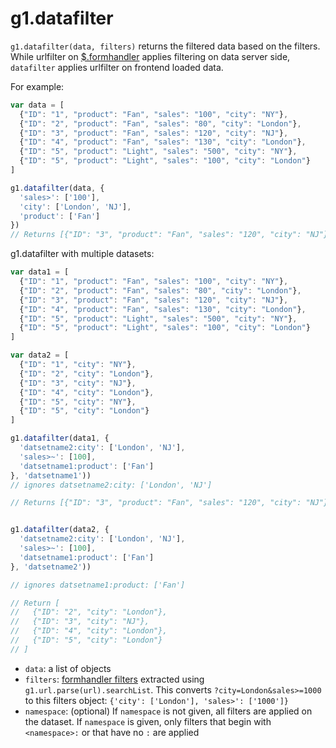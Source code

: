 # g1.datafilter

`g1.datafilter(data, filters)` returns the filtered data based on the filters. While urlfilter on [$.formhandler](#formhandler) applies filtering on data server side, `datafilter` applies urlfilter on frontend loaded data.

For example:

```js
var data = [
  {"ID": "1", "product": "Fan", "sales": "100", "city": "NY"},
  {"ID": "2", "product": "Fan", "sales": "80", "city": "London"},
  {"ID": "3", "product": "Fan", "sales": "120", "city": "NJ"},
  {"ID": "4", "product": "Fan", "sales": "130", "city": "London"},
  {"ID": "5", "product": "Light", "sales": "500", "city": "NY"},
  {"ID": "5", "product": "Light", "sales": "100", "city": "London"}
]

g1.datafilter(data, {
  'sales>': ['100'],
  'city': ['London', 'NJ'],
  'product': ['Fan']
})
// Returns [{"ID": "3", "product": "Fan", "sales": "120", "city": "NJ"}, {"ID": "4", "product": "Fan", "sales": "130", "city": "London"}]
```

g1.datafilter with multiple datasets:
```js
var data1 = [
  {"ID": "1", "product": "Fan", "sales": "100", "city": "NY"},
  {"ID": "2", "product": "Fan", "sales": "80", "city": "London"},
  {"ID": "3", "product": "Fan", "sales": "120", "city": "NJ"},
  {"ID": "4", "product": "Fan", "sales": "130", "city": "London"},
  {"ID": "5", "product": "Light", "sales": "500", "city": "NY"},
  {"ID": "5", "product": "Light", "sales": "100", "city": "London"}
]

var data2 = [
  {"ID": "1", "city": "NY"},
  {"ID": "2", "city": "London"},
  {"ID": "3", "city": "NJ"},
  {"ID": "4", "city": "London"},
  {"ID": "5", "city": "NY"},
  {"ID": "5", "city": "London"}
]

g1.datafilter(data1, {
  'datsetname2:city': ['London', 'NJ'],
  'sales>~': [100],
  'datsetname1:product': ['Fan']
}, 'datsetname1'))
// ignores datsetname2:city: ['London', 'NJ']

// Returns [{"ID": "3", "product": "Fan", "sales": "120", "city": "NJ"}, {"ID": "4", "product": "Fan", "sales": "130", "city": "London"}, {"ID": "1", "product": "Fan", "sales": "100", "city": "NY"}]


g1.datafilter(data2, {
  'datsetname2:city': ['London', 'NJ'],
  'sales>~': [100],
  'datsetname1:product': ['Fan']
}, 'datsetname2'))

// ignores datsetname1:product: ['Fan']

// Return [
//   {"ID": "2", "city": "London"},
//   {"ID": "3", "city": "NJ"},
//   {"ID": "4", "city": "London"},
//   {"ID": "5", "city": "London"}
// ]
```

- `data`: a list of objects
- `filters`: [formhandler filters][formhandler-filters] extracted using
  `g1.url.parse(url).searchList`. This converts `?city=London&sales>=1000` to
  this filters object: `{'city': ['London'], 'sales>': ['1000']}`
- `namespace`: (optional) If `namespace` is not given, all filters are applied
  on the dataset. If `namespace` is given, only filters that begin with
  `<namespace>:` or that have no `:` are applied

[formhandler-filters]: https://learn.gramener.com/guide/formhandler/#formhandler-filters
